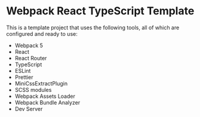 # Webpack React TypeScript Template

This is a template project that uses the following tools, all of which are configured and ready to use:

- Webpack 5
- React
- React Router
- TypeScript
- ESLint
- Prettier
- MiniCssExtractPlugin
- SCSS modules
- Webpack Assets Loader
- Webpack Bundle Analyzer
- Dev Server

